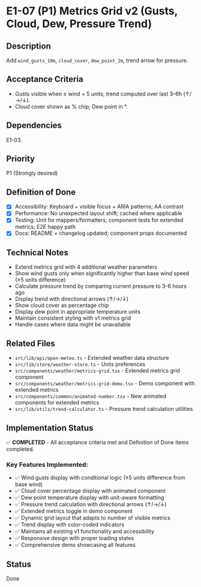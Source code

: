# E1-07 (P1) Metrics Grid v2 (Gusts, Cloud, Dew, Pressure Trend)

## Description
Add `wind_gusts_10m`, `cloud_cover`, `dew_point_2m`, trend arrow for pressure.

## Acceptance Criteria

* Gusts visible when ≥ wind + 5 units; trend computed over last 3–6h (↑/→/↓).
* Cloud cover shown as % chip; Dew point in °.


## Dependencies
E1-03.

## Priority
P1 (Strongly desired)

## Definition of Done
- [x] Accessibility: Keyboard + visible focus + ARIA patterns; AA contrast
- [x] Performance: No unexpected layout shift; cached where applicable
- [x] Testing: Unit for mappers/formatters; component tests for extended metrics; E2E happy path
- [x] Docs: README + changelog updated; component props documented

## Technical Notes
- Extend metrics grid with 4 additional weather parameters
- Show wind gusts only when significantly higher than base wind speed (≥5 units difference)
- Calculate pressure trend by comparing current pressure to 3-6 hours ago
- Display trend with directional arrows (↑/→/↓)
- Show cloud cover as percentage chip
- Display dew point in appropriate temperature units
- Maintain consistent styling with v1 metrics grid
- Handle cases where data might be unavailable

## Related Files
- `src/lib/api/open-meteo.ts` - Extended weather data structure
- `src/lib/store/weather-store.ts` - Units preferences
- `src/components/weather/metrics-grid.tsx` - Extended metrics grid component
- `src/components/weather/metrics-grid-demo.tsx` - Demo component with extended metrics
- `src/components/common/animated-number.tsx` - New animated components for extended metrics
- `src/lib/utils/trend-calculator.ts` - Pressure trend calculation utilities

## Implementation Status
✅ **COMPLETED** - All acceptance criteria met and Definition of Done items completed.

### Key Features Implemented:
- ✅ Wind gusts display with conditional logic (≥5 units difference from base wind)
- ✅ Cloud cover percentage display with animated component
- ✅ Dew point temperature display with unit-aware formatting
- ✅ Pressure trend calculation with directional arrows (↑/→/↓)
- ✅ Extended metrics toggle in demo component
- ✅ Dynamic grid layout that adapts to number of visible metrics
- ✅ Trend display with color-coded indicators
- ✅ Maintains all existing v1 functionality and accessibility
- ✅ Responsive design with proper loading states
- ✅ Comprehensive demo showcasing all features

## Status
Done